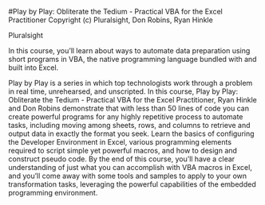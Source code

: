 #Play by Play: Obliterate the Tedium - Practical VBA for the Excel Practitioner
Copyright (c) Pluralsight, Don Robins, Ryan Hinkle

Pluralsight

In this course, you’ll learn about ways to automate data preparation using short programs in VBA, the native programming language bundled with and built into Excel.

Play by Play is a series in which top technologists work through a problem in real time, unrehearsed, and unscripted. In this course, Play by Play: Obliterate the Tedium - Practical VBA for the Excel Practitioner, Ryan Hinkle and Don Robins demonstrate that with less than 50 lines of code you can create powerful programs for any highly repetitive process to automate tasks, including moving among sheets, rows, and columns to retrieve and output data in exactly the format you seek. Learn the basics of configuring the Developer Environment in Excel, various programming elements required to script simple yet powerful macros, and how to design and construct pseudo code. By the end of this course, you’ll have a clear understanding of just what you can accomplish with VBA macros in Excel, and you’ll come away with some tools and samples to apply to your own transformation tasks, leveraging the powerful capabilities of the embedded programming environment.